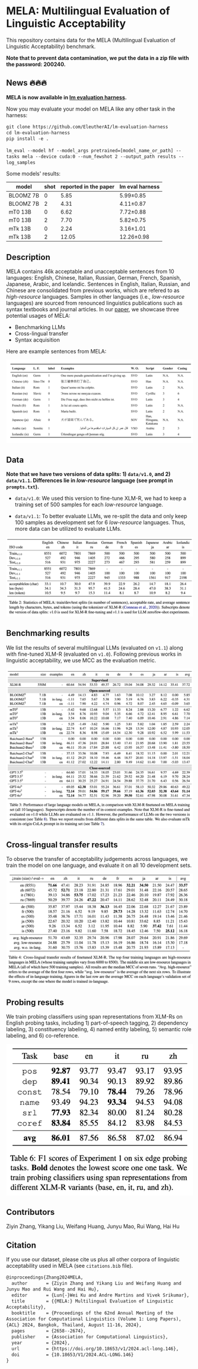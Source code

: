 # MELA: Multilingual Evaluation of Linguistic Acceptability

This repository contains data for the MELA (Multilingual Evaluation of Linguistic Acceptability) benchmark. 

**Note that to prevent data contamination, we put the data in a zip file with the password: 200240.**

## News 🔥🔥🔥

**MELA is now available in [lm evaluation harness](https://github.com/EleutherAI/lm-evaluation-harness).**

Now you may evaluate your model on MELA like any other task in the harness:

```
git clone https://github.com/EleutherAI/lm-evaluation-harness
cd lm-evaluation-harness
pip install -e .

lm_eval --model hf --model_args pretrained=[model_name_or_path] --tasks mela --device cuda:0 --num_fewshot 2 --output_path results --log_samples
```

Some models' results:

|model|shot|reported in the paper|lm eval harness|
|-|-|-|-|
|BLOOMZ 7B|0|5.85|5.99±0.85 |
|BLOOMZ 7B|2|4.31| 4.11±0.87 |
|mT0 13B| 0 | 6.62 | 7.72±0.88 |
|mT0 13B| 2 | 7.70 | 5.82±0.75 |
|mTk 13B |0 | 2.24 | 3.16±1.01 |
|mTk 13B |2 | 12.05 | 12.26±0.98 |



## Description

MELA contains 46k acceptable and unacceptable sentences from 10 languages: English, Chinese, Italian, Russian, German, French, Spanish, Japanese, Arabic, and Icelandic. 
Sentences in English, Italian, Russian, and Chinese are consolidated from previous works, which are refered to as *high-resource* languages. 
Samples in other languages (i.e., *low-resource* languages) are sourced from renounced linguistics publications such as syntax textbooks and journal articles. 
In our [paper](https://arxiv.org/abs/2311.09033), we showcase three potential usages of MELA: 
- Benchmarking LLMs
- Cross-lingual transfer
- Syntax acquisition

Here are example sentences from MELA:

![MELAexamples](figures/Table1.png)

## Data

**Note that we have two versions of data splits: 1) ``data/v1.0``, and 2) ``data/v1.1``. Differences lie in *low-resource* language (see prompt in ``prompts.txt``).**

- ``data/v1.0``: We used this version to fine-tune XLM-R, we had to keep a training set of 500 samples for each *low-resource* language. 

- ``data/v1.1``: To better evaluate LLMs, we re-split the data and only keep 100 samples as development set for 6 *low-resource* languages. 
Thus, more data can be utilized to evaluate LLMs. 

![MELA Data Splits](figures/MELA_results.jpg)


## Benchmarking results 

We list the results of several multilingual LLMs (evaluated on ``v1.1``) along with fine-tuned XLM-R (evaluated on ``v1.0``).
Following previous works in linguistic acceptability, we use MCC as the evaluation metric.

![Benchmarking results](figures/benchmark_results.jpg)

## Cross-lingual transfer results

To observe the transfer of acceptability judgements across languages, we train the model on one language, and evaluate it on all 10 development sets.

![Cross-lingual transfer results](figures/crosslingual_results.jpg)

## Probing results

We train probing classifiers using span representations from XLM-Rs on English probing tasks, including 1) part-of-speech tagging, 2) dependency labeling, 3) constituency labeling, 4) named entity labeling, 5) semantic role labeling, and 6) co-reference.

![Probing results](figures/probing_results.jpg)

## Contributors

Ziyin Zhang, Yikang Liu, Weifang Huang, Junyu Mao, Rui Wang, Hai Hu

## Citation

If you use our dataset, please cite us plus all other corpora of linguistic acceptability used in MELA (see ``citations.bib`` file).

```
@inproceedings{Zhang2024MELA,
  author       = {Ziyin Zhang and Yikang Liu and Weifang Huang and Junyu Mao and Rui Wang and Hai Hu},
  editor       = {Lun{-}Wei Ku and Andre Martins and Vivek Srikumar},
  title        = {{MELA:} Multilingual Evaluation of Linguistic Acceptability},
  booktitle    = {Proceedings of the 62nd Annual Meeting of the Association for Computational Linguistics (Volume 1: Long Papers), {ACL} 2024, Bangkok, Thailand, August 11-16, 2024},
  pages        = {2658--2674},
  publisher    = {Association for Computational Linguistics},
  year         = {2024},
  url          = {https://doi.org/10.18653/v1/2024.acl-long.146},
  doi          = {10.18653/V1/2024.ACL-LONG.146}
}
```

